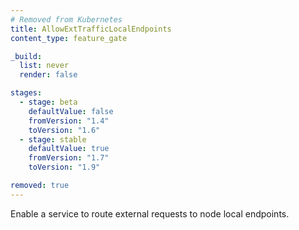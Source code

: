 ```yaml
---
# Removed from Kubernetes
title: AllowExtTrafficLocalEndpoints
content_type: feature_gate

_build:
  list: never
  render: false

stages:
  - stage: beta 
    defaultValue: false
    fromVersion: "1.4"
    toVersion: "1.6"
  - stage: stable
    defaultValue: true
    fromVersion: "1.7"
    toVersion: "1.9"

removed: true
---
```

Enable a service to route external requests to node local endpoints.
